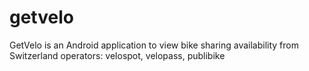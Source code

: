 getvelo
=======

GetVelo is an Android application to view bike sharing availability from Switzerland operators: velospot, velopass, publibike
